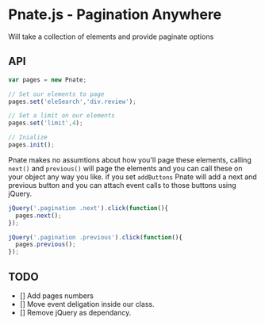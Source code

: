 # Pnate.js - Pagination Anywhere

Will take a collection of elements and provide paginate options

## API

```js
var pages = new Pnate;

// Set our elements to page
pages.set('eleSearch','div.review');

// Set a limit on our elements
pages.set('limit',4);

// Inialize
pages.init();
```

Pnate makes no assumtions about how you'll page these elements, calling ``next()`` and ``previous()`` will page the elements and you can call these on your object any way you like.
if you set ``addButtons`` Pnate will add a next and previous button and you can attach event calls to those buttons using jQuery.

```js
jQuery('.pagination .next').click(function(){
  pages.next();
});

jQuery('.pagination .previous').click(function(){
  pages.previous();
});

```

## TODO
- [] Add pages numbers
- [] Move event deligation inside our class.
- [] Remove jQuery as dependancy.
